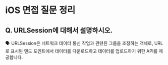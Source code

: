 # iOS 면접 질문 정리

## Q. URLSession에 대해서 설명하시오.

🗣️ URLSession은 네트워크 데이터 통신 작업과 관련된 그룹을 조정하는 객체로, URL로 표시된 엔드 포인트에서 데이터를 다운로드하고 데이터를 업로드하기 위한 API를 제공합니다.
